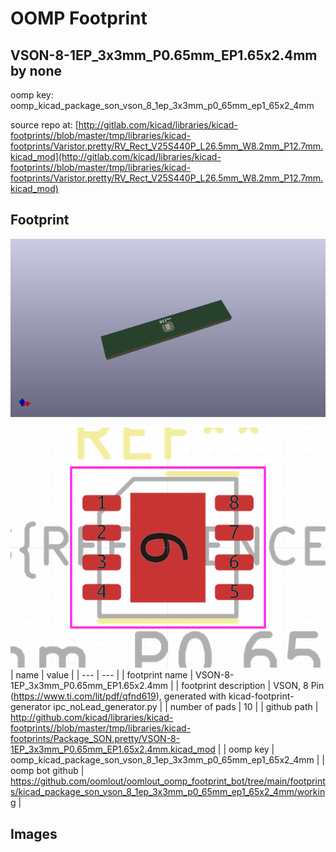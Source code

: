 # OOMP Footprint  
## VSON-8-1EP_3x3mm_P0.65mm_EP1.65x2.4mm  by none  
  
oomp key: oomp_kicad_package_son_vson_8_1ep_3x3mm_p0_65mm_ep1_65x2_4mm  
  
source repo at: [http://gitlab.com/kicad/libraries/kicad-footprints//blob/master/tmp/libraries/kicad-footprints/Varistor.pretty/RV_Rect_V25S440P_L26.5mm_W8.2mm_P12.7mm.kicad_mod](http://gitlab.com/kicad/libraries/kicad-footprints//blob/master/tmp/libraries/kicad-footprints/Varistor.pretty/RV_Rect_V25S440P_L26.5mm_W8.2mm_P12.7mm.kicad_mod)  
## Footprint  
  
[![working_kicad_pcb_3d.png](working_kicad_pcb_3d_600.png)](working_kicad_pcb_3d.png)  
  
[![working.png](working_600.png)](working.png)  
| name | value | 
| --- | --- | 
| footprint name | VSON-8-1EP_3x3mm_P0.65mm_EP1.65x2.4mm | 
| footprint description | VSON, 8 Pin (https://www.ti.com/lit/pdf/qfnd619), generated with kicad-footprint-generator ipc_noLead_generator.py | 
| number of pads | 10 | 
| github path | http://github.com/kicad/libraries/kicad-footprints//blob/master/tmp/libraries/kicad-footprints/Package_SON.pretty/VSON-8-1EP_3x3mm_P0.65mm_EP1.65x2.4mm.kicad_mod | 
| oomp key | oomp_kicad_package_son_vson_8_1ep_3x3mm_p0_65mm_ep1_65x2_4mm | 
| oomp bot github | https://github.com/oomlout/oomlout_oomp_footprint_bot/tree/main/footprints/kicad_package_son_vson_8_1ep_3x3mm_p0_65mm_ep1_65x2_4mm/working | 
## Images  
